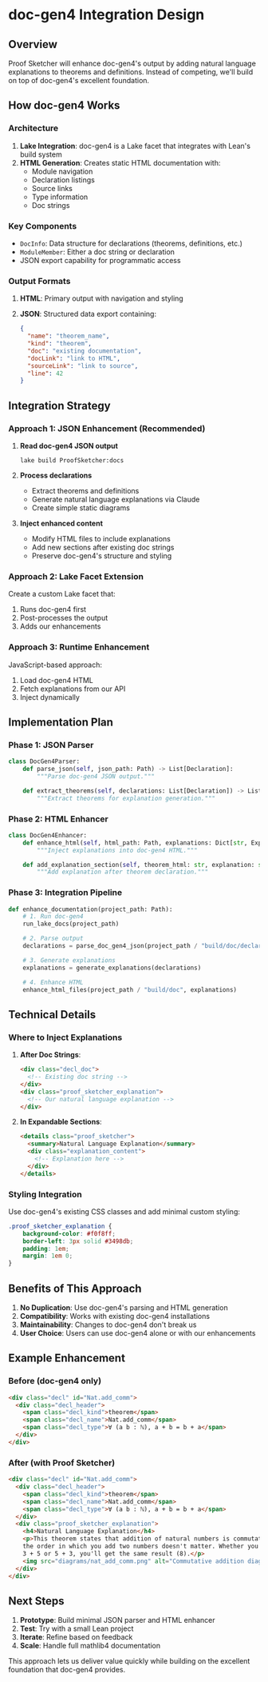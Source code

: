 # doc-gen4 Integration Design

## Overview

Proof Sketcher will enhance doc-gen4's output by adding natural language explanations to theorems and definitions. Instead of competing, we'll build on top of doc-gen4's excellent foundation.

## How doc-gen4 Works

### Architecture

1. **Lake Integration**: doc-gen4 is a Lake facet that integrates with Lean's build system
2. **HTML Generation**: Creates static HTML documentation with:
   - Module navigation
   - Declaration listings
   - Source links
   - Type information
   - Doc strings

### Key Components

- `DocInfo`: Data structure for declarations (theorems, definitions, etc.)
- `ModuleMember`: Either a doc string or declaration
- JSON export capability for programmatic access

### Output Formats

1. **HTML**: Primary output with navigation and styling
2. **JSON**: Structured data export containing:

   ```json
   {
     "name": "theorem_name",
     "kind": "theorem",
     "doc": "existing documentation",
     "docLink": "link to HTML",
     "sourceLink": "link to source",
     "line": 42
   }
   ```

## Integration Strategy

### Approach 1: JSON Enhancement (Recommended)

1. **Read doc-gen4 JSON output**

   ```lean
   lake build ProofSketcher:docs
   ```

2. **Process declarations**
   - Extract theorems and definitions
   - Generate natural language explanations via Claude
   - Create simple static diagrams

3. **Inject enhanced content**
   - Modify HTML files to include explanations
   - Add new sections after existing doc strings
   - Preserve doc-gen4's structure and styling

### Approach 2: Lake Facet Extension

Create a custom Lake facet that:

1. Runs doc-gen4 first
2. Post-processes the output
3. Adds our enhancements

### Approach 3: Runtime Enhancement

JavaScript-based approach:

1. Load doc-gen4 HTML
2. Fetch explanations from our API
3. Inject dynamically

## Implementation Plan

### Phase 1: JSON Parser

```python
class DocGen4Parser:
    def parse_json(self, json_path: Path) -> List[Declaration]:
        """Parse doc-gen4 JSON output."""

    def extract_theorems(self, declarations: List[Declaration]) -> List[Theorem]:
        """Extract theorems for explanation generation."""
```

### Phase 2: HTML Enhancer

```python
class DocGen4Enhancer:
    def enhance_html(self, html_path: Path, explanations: Dict[str, Explanation]):
        """Inject explanations into doc-gen4 HTML."""

    def add_explanation_section(self, theorem_html: str, explanation: str) -> str:
        """Add explanation after theorem declaration."""
```

### Phase 3: Integration Pipeline

```python
def enhance_documentation(project_path: Path):
    # 1. Run doc-gen4
    run_lake_docs(project_path)

    # 2. Parse output
    declarations = parse_doc_gen4_json(project_path / "build/doc/declarations.json")

    # 3. Generate explanations
    explanations = generate_explanations(declarations)

    # 4. Enhance HTML
    enhance_html_files(project_path / "build/doc", explanations)
```

## Technical Details

### Where to Inject Explanations

1. **After Doc Strings**:

   ```html
   <div class="decl_doc">
     <!-- Existing doc string -->
   </div>
   <div class="proof_sketcher_explanation">
     <!-- Our natural language explanation -->
   </div>
   ```

2. **In Expandable Sections**:

   ```html
   <details class="proof_sketcher">
     <summary>Natural Language Explanation</summary>
     <div class="explanation_content">
       <!-- Explanation here -->
     </div>
   </details>
   ```

### Styling Integration

Use doc-gen4's existing CSS classes and add minimal custom styling:

```css
.proof_sketcher_explanation {
    background-color: #f0f8ff;
    border-left: 3px solid #3498db;
    padding: 1em;
    margin: 1em 0;
}
```

## Benefits of This Approach

1. **No Duplication**: Use doc-gen4's parsing and HTML generation
2. **Compatibility**: Works with existing doc-gen4 installations
3. **Maintainability**: Changes to doc-gen4 don't break us
4. **User Choice**: Users can use doc-gen4 alone or with our enhancements

## Example Enhancement

### Before (doc-gen4 only)

```html
<div class="decl" id="Nat.add_comm">
  <div class="decl_header">
    <span class="decl_kind">theorem</span>
    <span class="decl_name">Nat.add_comm</span>
    <span class="decl_type">∀ (a b : ℕ), a + b = b + a</span>
  </div>
</div>
```

### After (with Proof Sketcher)

```html
<div class="decl" id="Nat.add_comm">
  <div class="decl_header">
    <span class="decl_kind">theorem</span>
    <span class="decl_name">Nat.add_comm</span>
    <span class="decl_type">∀ (a b : ℕ), a + b = b + a</span>
  </div>
  <div class="proof_sketcher_explanation">
    <h4>Natural Language Explanation</h4>
    <p>This theorem states that addition of natural numbers is commutative -
    the order in which you add two numbers doesn't matter. Whether you compute
    3 + 5 or 5 + 3, you'll get the same result (8).</p>
    <img src="diagrams/nat_add_comm.png" alt="Commutative addition diagram">
  </div>
</div>
```

## Next Steps

1. **Prototype**: Build minimal JSON parser and HTML enhancer
2. **Test**: Try with a small Lean project
3. **Iterate**: Refine based on feedback
4. **Scale**: Handle full mathlib4 documentation

This approach lets us deliver value quickly while building on the excellent foundation that doc-gen4 provides.
